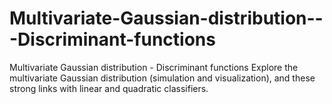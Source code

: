 # Multivariate-Gaussian-distribution---Discriminant-functions
Multivariate Gaussian distribution - Discriminant functions
Explore the multivariate Gaussian distribution (simulation and visualization), and these strong links with linear and quadratic classifiers.
